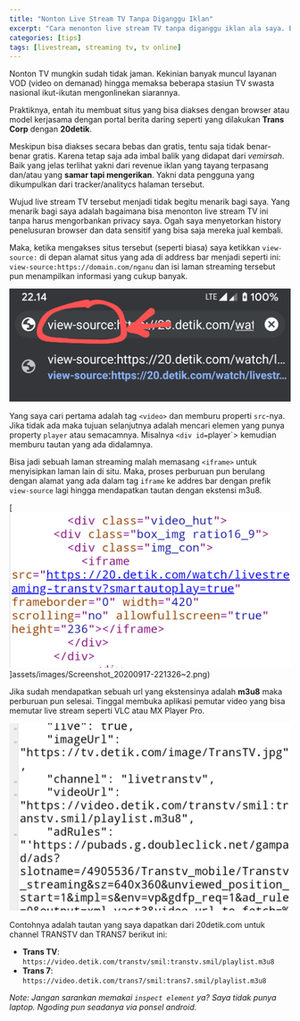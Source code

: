 ```yaml
---
title: "Nonton Live Stream TV Tanpa Diganggu Iklan"
excerpt: "Cara menonton live stream TV tanpa diganggu iklan ala saya. Bonus: Tak ada data pribadi yang tercuri, privacy aman"
categories: [tips]
tags: [livestream, streaming tv, tv online]
---
```

Nonton TV mungkin sudah tidak jaman. Kekinian banyak muncul layanan VOD (video on demanad) hingga memaksa beberapa stasiun TV swasta nasional ikut-ikutan mengonlinekan siarannya.

Praktiknya, entah itu membuat situs yang bisa diakses dengan browser atau model kerjasama dengan portal berita daring seperti yang dilakukan **Trans Corp** dengan **20detik**.

Meskipun bisa diakses secara bebas dan gratis, tentu saja tidak benar-benar gratis. Karena tetap saja ada imbal balik yang didapat dari _vemirsah_. Baik yang jelas terlihat yakni dari revenue iklan yang tayang terpasang dan/atau yang **samar tapi mengerikan**. Yakni data pengguna yang dikumpulkan dari tracker/analitycs halaman tersebut.

Wujud live stream TV tersebut menjadi tidak begitu menarik bagi saya. Yang menarik bagi saya adalah bagaimana bisa menonton live stream TV ini tanpa harus mengorbankan privacy saya. Ogah saya menyetorkan history penelusuran browser dan data sensitif yang bisa saja mereka jual kembali.

Maka, ketika mengakses situs tersebut (seperti biasa) saya ketikkan `view-source:` di depan alamat situs yang ada di address bar menjadi seperti ini: `view-source:https://domain.com/nganu` dan isi laman streaming tersebut pun menampilkan informasi yang cukup banyak.

[![akses kode sumber laman](assets/images/Screenshot_20200917-221404~2.png)](assets/images/Screenshot_20200917-221404~2.png)

Yang saya cari pertama adalah tag `<video>` dan memburu properti `src`-nya. Jika tidak ada maka tujuan selanjutnya adalah mencari elemen yang punya property `player` atau semacamnya. Misalnya `<div id=`player`> kemudian memburu tautan yang ada didalamnya.

Bisa jadi sebuah laman streaming malah memasang `<iframe>` untuk menyisipkan laman lain di situ. Maka, proses perburuan pun berulang dengan alamat yang ada dalam tag `iframe` ke addres bar dengan prefik `view-source` lagi hingga mendapatkan tautan dengan ekstensi m3u8.

[![iframe streaming tv](assets/images/Screenshot_20200917-221326~2.png)]assets/images/Screenshot_20200917-221326~2.png)

Jika sudah mendapatkan sebuah url yang ekstensinya adalah **m3u8** maka perburuan pun selesai. Tinggal membuka aplikasi pemutar video yang bisa memutar live stream seperti VLC atau MX Player Pro.

[![kode sumber streaming](assets/images/Screenshot_20200917-221426.png)](assets/images/Screenshot_20200917-221426.png)

Contohnya adalah tautan yang saya dapatkan dari 20detik.com untuk channel TRANSTV dan TRANS7 berikut ini:
- **Trans TV**: `https://video.detik.com/transtv/smil:transtv.smil/playlist.m3u8`
- **Trans 7**: `https://video.detik.com/trans7/smil:trans7.smil/playlist.m3u8`

_Note: Jangan sarankan memakai `inspect element` ya? Saya tidak punya laptop. Ngoding pun seadanya via ponsel android._



